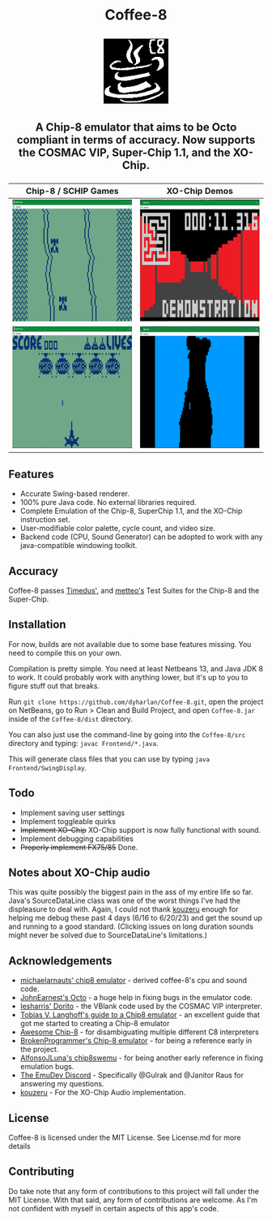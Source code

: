 <h1 align="center">Coffee-8</h1>
<h2 align="center"><img src="https://raw.githubusercontent.com/dyharlan/Coffee-8/main/src/Frontend/icon.png"/></h2>

<h2 align="center">
  A Chip-8 emulator that aims to be Octo compliant in terms of accuracy. Now supports the COSMAC VIP, Super-Chip 1.1, and the XO-Chip.
</h2>

<h3 align="center">

|  Chip-8 / SCHIP Games | XO-Chip Demos |
| --- | --- |
|<img alt="Car Race by Klaus von Sengbusch" src="https://raw.githubusercontent.com/dyharlan/Coffee-8/main/Screenshots/Race.jpg" width="420" height="240"/> | <img alt="Raycasting Demo" src="https://raw.githubusercontent.com/dyharlan/Coffee-8/main/Screenshots/Raycasting%20Demo.PNG" width="420" height="240"/> |
|<img alt="Spacefight 2091 by Carsten Soerensen" src="https://raw.githubusercontent.com/dyharlan/Coffee-8/main/Screenshots/Spacefight%202091.PNG" width="420" height="240"/> | <img alt="Bad Apple" src="https://raw.githubusercontent.com/dyharlan/Coffee-8/main/Screenshots/Bad%20Apple%20High%20Quality%20Version.PNG" width="420" height="240"/> |

</h3>

## Features
- Accurate Swing-based renderer.
- 100% pure Java code. No external libraries required.
- Complete Emulation of the Chip-8, SuperChip 1.1, and the XO-Chip instruction set. 
- User-modifiable color palette, cycle count, and video size.
- Backend code (CPU, Sound Generator) can be adopted to work with any java-compatible windowing toolkit. 

## Accuracy

Coffee-8 passes [Timedus'](https://github.com/Timendus/chip8-test-suite), and [metteo's](https://github.com/metteo/chip8-test-rom) Test Suites for the Chip-8 and the Super-Chip.

## Installation

For now, builds are not available due to some base features missing. You need to compile this on your own.

Compilation is pretty simple. You need at least Netbeans 13, and Java JDK 8 to work. It could probably work with anything lower, but it's up to you to figure stuff out that breaks.

Run ``git clone https://github.com/dyharlan/Coffee-8.git``, open the project on NetBeans, go to Run > Clean and Build Project, and open ``Coffee-8.jar`` inside of the ``Coffee-8/dist`` directory.

You can also just use the command-line by going into the ``Coffee-8/src`` directory and typing:
``javac Frontend/*.java``. 

This will generate class files that you can use by typing ``java Frontend/SwingDisplay``.

## Todo

- Implement saving user settings
- Implement toggleable quirks
- ~~Implement XO-Chip~~ XO-Chip support is now fully functional with sound.
- Implement debugging capabilities
- ~~Properly implement FX75/85~~ Done.

## Notes about XO-Chip audio

This was quite possibly the biggest pain in the ass of my entire life so far. 
Java's SourceDataLine class was one of the worst things I've had the displeasure to deal with. 
Again, I could not thank [kouzeru](https://github.com/Kouzeru) enough for helping me debug these past 4 days (6/16 to 6/20/23) and get the sound up and running to a good standard. (Clicking issues on long duration sounds might never be solved due to SourceDataLine's limitations.)

## Acknowledgements

- [michaelarnauts' chip8 emulator](https://github.com/michaelarnauts/chip8-java) - derived coffee-8's cpu and sound code.
- [JohnEarnest's Octo](https://github.com/JohnEarnest/Octo) - a huge help in fixing bugs in the emulator code.
- [lesharris' Dorito](https://github.com/lesharris/dorito) - the VBlank code used by the COSMAC VIP interpreter.
- [Tobias V. Langhoff's guide to a Chip8 emulator](https://tobiasvl.github.io/blog/write-a-chip-8-emulator/) - an excellent guide that got me started to creating a Chip-8 emulator
- [Awesome Chip-8](https://chip-8.github.io/extensions/) - for disambiguating multiple different C8 interpreters
- [BrokenProgrammer's Chip-8 emulator](https://github.com/brokenprogrammer/CHIP-8-Emulator) - for being a reference early in the project.
- [AlfonsoJLuna's chip8swemu](https://github.com/AlfonsoJLuna/chip8swemu) - for being another early reference in fixing emulation bugs.
- [The EmuDev Discord](https://discord.com/invite/7nuaqZ2) - Specifically @Gulrak and @Janitor Raus for answering my questions.
- [kouzeru](https://github.com/Kouzeru) - For the XO-Chip Audio implementation. 

## License

Coffee-8 is licensed under the MIT License. See License.md for more details

## Contributing

Do take note that any form of contributions to this project will fall under the MIT License. With that said, any form of contributions are welcome. 
As I'm not confident with myself in certain aspects of this app's code.


